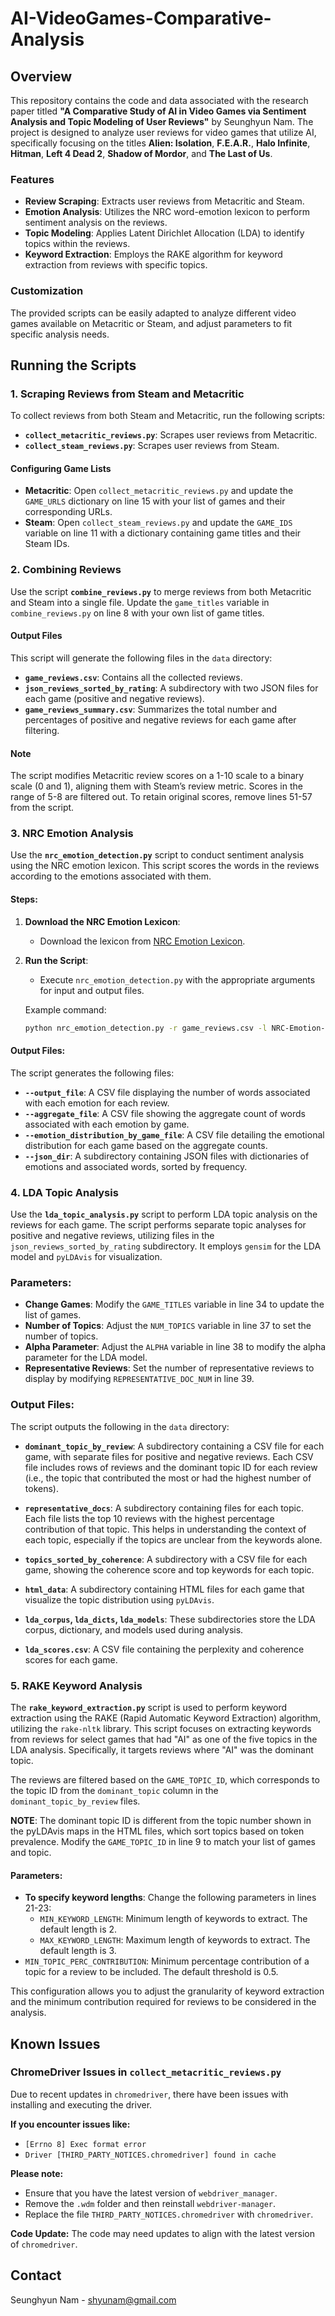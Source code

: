 # AI-VideoGames-Comparative-Analysis

## Overview

This repository contains the code and data associated with the research paper titled **"A Comparative Study of AI in Video Games via Sentiment Analysis and Topic Modeling of User Reviews"** by Seunghyun Nam. The project is designed to analyze user reviews for video games that utilize AI, specifically focusing on the titles **Alien: Isolation**, **F.E.A.R.**, **Halo Infinite**, **Hitman**, **Left 4 Dead 2**, **Shadow of Mordor**, and **The Last of Us**.

### Features

- **Review Scraping**: Extracts user reviews from Metacritic and Steam.
- **Emotion Analysis**: Utilizes the NRC word-emotion lexicon to perform sentiment analysis on the reviews.
- **Topic Modeling**: Applies Latent Dirichlet Allocation (LDA) to identify topics within the reviews.
- **Keyword Extraction**: Employs the RAKE algorithm for keyword extraction from reviews with specific topics.

### Customization

The provided scripts can be easily adapted to analyze different video games available on Metacritic or Steam, and adjust parameters to fit specific analysis needs. 

## Running the Scripts

### 1. Scraping Reviews from Steam and Metacritic

To collect reviews from both Steam and Metacritic, run the following scripts:

- **`collect_metacritic_reviews.py`**: Scrapes user reviews from Metacritic.
- **`collect_steam_reviews.py`**: Scrapes user reviews from Steam.

#### Configuring Game Lists

- **Metacritic**: Open `collect_metacritic_reviews.py` and update the `GAME_URLS` dictionary on line 15 with your list of games and their corresponding URLs.
- **Steam**: Open `collect_steam_reviews.py` and update the `GAME_IDS` variable on line 11 with a dictionary containing game titles and their Steam IDs.

### 2. Combining Reviews

Use the script **`combine_reviews.py`** to merge reviews from both Metacritic and Steam into a single file.
Update the `game_titles` variable in `combine_reviews.py` on line 8 with your own list of game titles.

#### Output Files

This script will generate the following files in the `data` directory:
- **`game_reviews.csv`**: Contains all the collected reviews.
- **`json_reviews_sorted_by_rating`**: A subdirectory with two JSON files for each game (positive and negative reviews).
- **`game_reviews_summary.csv`**: Summarizes the total number and percentages of positive and negative reviews for each game after filtering.

#### Note

The script modifies Metacritic review scores on a 1-10 scale to a binary scale (0 and 1), aligning them with Steam’s review metric. Scores in the range of 5-8 are filtered out. To retain original scores, remove lines 51-57 from the script.

### 3. NRC Emotion Analysis

Use the **`nrc_emotion_detection.py`** script to conduct sentiment analysis using the NRC emotion lexicon. This script scores the words in the reviews according to the emotions associated with them.

#### Steps:

1. **Download the NRC Emotion Lexicon**:
   - Download the lexicon from [NRC Emotion Lexicon](https://saifmohammad.com/WebPages/NRC-Emotion-Lexicon.htm).
   
2. **Run the Script**:
   - Execute `nrc_emotion_detection.py` with the appropriate arguments for input and output files.

   Example command:
   ```bash
   python nrc_emotion_detection.py -r game_reviews.csv -l NRC-Emotion-Lexicon-Wordlevel-v0.92.txt -o nrc_emotion_analysis_results/nrc_emotion_analysis.csv -a nrc_emotion_analysis_results/nrc_aggregate_emotion_count_by_game.csv -e nrc_emotion_analysis_results/nrc_emotion_distribution_by_game.csv -j emotion_words_sorted_by_frequency

#### Output Files:

The script generates the following files:

- **`--output_file`**: A CSV file displaying the number of words associated with each emotion for each review.
- **`--aggregate_file`**: A CSV file showing the aggregate count of words associated with each emotion by game.
- **`--emotion_distribution_by_game_file`**: A CSV file detailing the emotional distribution for each game based on the aggregate counts.
- **`--json_dir`**: A subdirectory containing JSON files with dictionaries of emotions and associated words, sorted by frequency.

### 4. LDA Topic Analysis

Use the **`lda_topic_analysis.py`** script to perform LDA topic analysis on the reviews for each game. The script performs separate topic analyses for positive and negative reviews, utilizing files in the `json_reviews_sorted_by_rating` subdirectory. It employs `gensim` for the LDA model and `pyLDAvis` for visualization.

### Parameters:

- **Change Games**: Modify the `GAME_TITLES` variable in line 34 to update the list of games.
- **Number of Topics**: Adjust the `NUM_TOPICS` variable in line 37 to set the number of topics.
- **Alpha Parameter**: Adjust the `ALPHA` variable in line 38 to modify the alpha parameter for the LDA model.
- **Representative Reviews**: Set the number of representative reviews to display by modifying `REPRESENTATIVE_DOC_NUM` in line 39.

### Output Files:

The script outputs the following in the `data` directory:

- **`dominant_topic_by_review`**: A subdirectory containing a CSV file for each game, with separate files for positive and negative reviews. Each CSV file includes rows of reviews and the dominant topic ID for each review (i.e., the topic that contributed the most or had the highest number of tokens).

- **`representative_docs`**: A subdirectory containing files for each topic. Each file lists the top 10 reviews with the highest percentage contribution of that topic. This helps in understanding the context of each topic, especially if the topics are unclear from the keywords alone.

- **`topics_sorted_by_coherence`**: A subdirectory with a CSV file for each game, showing the coherence score and top keywords for each topic.

- **`html_data`**: A subdirectory containing HTML files for each game that visualize the topic distribution using `pyLDAvis`.

- **`lda_corpus`, `lda_dicts`, `lda_models`**: These subdirectories store the LDA corpus, dictionary, and models used during analysis.

- **`lda_scores.csv`**: A CSV file containing the perplexity and coherence scores for each game.

### 5. RAKE Keyword Analysis

The **`rake_keyword_extraction.py`** script is used to perform keyword extraction using the RAKE (Rapid Automatic Keyword Extraction) algorithm, utilizing the `rake-nltk` library. This script focuses on extracting keywords from reviews for select games that had "AI" as one of the five topics in the LDA analysis. Specifically, it targets reviews where "AI" was the dominant topic.

The reviews are filtered based on the `GAME_TOPIC_ID`, which corresponds to the topic ID from the `dominant_topic` column in the `dominant_topic_by_review` files.

**NOTE**: The dominant topic ID is different from the topic number shown in the pyLDAvis maps in the HTML files, which sort topics based on token prevalence. Modify the `GAME_TOPIC_ID` in line 9 to match your list of games and topic.

#### Parameters:

- **To specify keyword lengths**: Change the following parameters in lines 21-23:
  - `MIN_KEYWORD_LENGTH`: Minimum length of keywords to extract. The default length is 2.
  - `MAX_KEYWORD_LENGTH`: Maximum length of keywords to extract. The default length is 3.
- `MIN_TOPIC_PERC_CONTRIBUTION`: Minimum percentage contribution of a topic for a review to be included. The default threshold is 0.5.

This configuration allows you to adjust the granularity of keyword extraction and the minimum contribution required for reviews to be considered in the analysis.

## Known Issues

### ChromeDriver Issues in `collect_metacritic_reviews.py`

Due to recent updates in `chromedriver`, there have been issues with installing and executing the driver.

**If you encounter issues like:**
- `[Errno 8] Exec format error`
- `Driver [THIRD_PARTY_NOTICES.chromedriver] found in cache`

**Please note:**
- Ensure that you have the latest version of `webdriver_manager`.
- Remove the `.wdm` folder and then reinstall `webdriver-manager`.
- Replace the file `THIRD_PARTY_NOTICES.chromedriver` with `chromedriver`.

**Code Update:**
The code may need updates to align with the latest version of `chromedriver`. 

## Contact
Seunghyun Nam - shyunam@gmail.com
